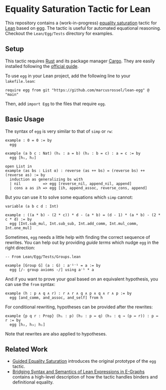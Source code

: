 # Equality Saturation Tactic for Lean

This repository contains a (work-in-progress) [equality saturation](https://arxiv.org/abs/1012.1802) tactic for [Lean](https://lean-lang.org) based on [egg](https://egraphs-good.github.io). The tactic is useful for automated equational reasoning. Checkout the `Lean/Egg/Tests` directory for examples.

## Setup

This tactic requires [Rust](https://www.rust-lang.org) and its package manager [Cargo](https://doc.rust-lang.org/cargo/). 
They are easily installed following the [official guide](https://doc.rust-lang.org/cargo/getting-started/installation.html).

To use `egg` in your Lean project, add the following line to your `lakefile.lean`:

```lean
require egg from git "https://github.com/marcusrossel/lean-egg" @ "main"
```

Then, add `import Egg` to the files that require `egg`.

## Basic Usage

The syntax of `egg` is very similar to that of `simp` or `rw`:

```lean
example : 0 = 0 := by
  egg

example (a b c : Nat) (h₁ : a = b) (h₂ : b = c) : a = c := by
  egg [h₁, h₂]

open List in
example (as bs : List α) : reverse (as ++ bs) = (reverse bs) ++ (reverse as) := by
  induction as generalizing bs with
  | nil          => egg [reverse_nil, append_nil, append]
  | cons a as ih => egg [ih, append_assoc, reverse_cons, append]
```

But you can use it to solve some equations which `simp` cannot:

```lean
variable (a b c d : Int)

example : ((a * b) - (2 * c)) * d - (a * b) = (d - 1) * (a * b) - (2 * c * d) := by
  egg [Int.sub_mul, Int.sub_sub, Int.add_comm, Int.mul_comm, Int.one_mul]
```

Sometimes, `egg` needs a little help with finding the correct sequence of rewrites.
You can help out by providing _guide terms_ which nudge `egg` in the right direction:

```lean
-- From Lean/Egg/Tests/Groups.lean

example [Group G] (a : G) : a⁻¹⁻¹ = a := by
  egg [/- group axioms -/] using a⁻¹ * a
```

And if you want to prove your goal based on an equivalent hypothesis, you can use the `from` syntax:

```lean
example (h : p ∧ q ∧ r) : r ∧ r ∧ q ∧ p ∧ q ∧ r ∧ p := by
  egg [and_comm, and_assoc, and_self] from h
```

For conditional rewriting, hypotheses can be provided after the rewrites:

```lean
example {p q r : Prop} (h₁ : p) (h₂ : p ↔ q) (h₃ : q → (p ↔ r)) : p ↔ r := by
  egg [h₂, h₃; h₁]
```

Note that rewrites are also applied to hypotheses.

## Related Work

* [Guided Equality Saturation](https://dl.acm.org/doi/10.1145/3632900) introduces the original prototype of the `egg` tactic.
* [Bridging Syntax and Semantics of Lean Expressions in E-Graphs](http://arxiv.org/abs/2405.10188) contains a high-level description of how the tactic handles binders and definitional equality. 
